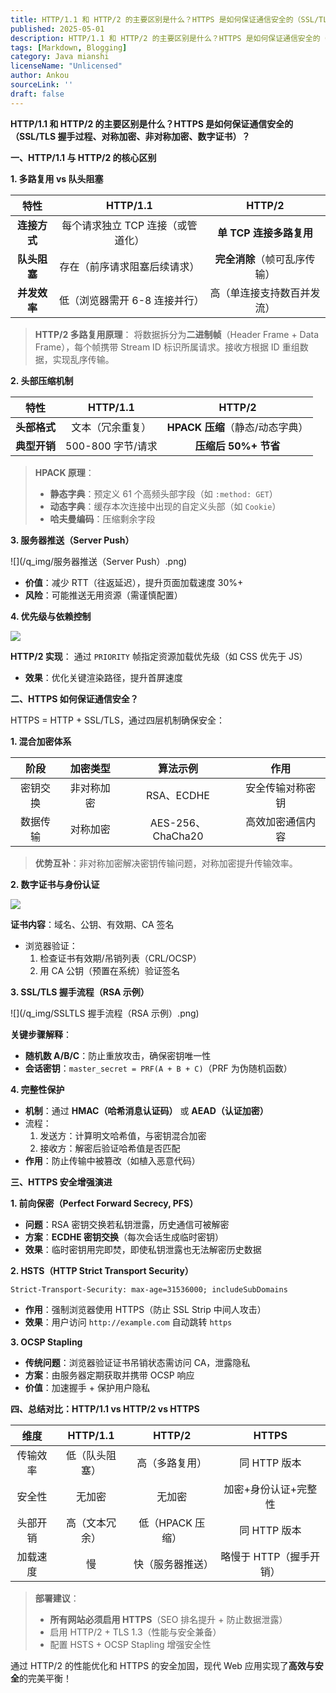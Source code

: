 ```yaml
---
title: HTTP/1.1 和 HTTP/2 的主要区别是什么？HTTPS 是如何保证通信安全的（SSL/TLS 握手过程、对称加密、非对称加密、数字证书）？
published: 2025-05-01
description: HTTP/1.1 和 HTTP/2 的主要区别是什么？HTTPS 是如何保证通信安全的（SSL/TLS 握手过程、对称加密、非对称加密、数字证书）？
tags: [Markdown, Blogging]
category: Java mianshi
licenseName: "Unlicensed"
author: Ankou
sourceLink: ''
draft: false
---
```

**HTTP/1.1 和 HTTP/2 的主要区别是什么？HTTPS 是如何保证通信安全的（SSL/TLS 握手过程、对称加密、非对称加密、数字证书）？**

 **一、HTTP/1.1 与 HTTP/2 的核心区别**

**1. 多路复用 vs 队头阻塞**

|   **特性**   |           **HTTP/1.1**            |          **HTTP/2**          |
| :----------: | :-------------------------------: | :--------------------------: |
| **连接方式** | 每个请求独立 TCP 连接（或管道化） |   **单 TCP 连接多路复用**    |
| **队头阻塞** |   存在（前序请求阻塞后续请求）    | **完全消除**（帧可乱序传输） |
| **并发效率** |   低（浏览器需开 6-8 连接并行）   |  高（单连接支持数百并发流）  |

> **HTTP/2 多路复用原理**：
> 将数据拆分为​**​二进制帧​**​（Header Frame + Data Frame），每个帧携带 Stream ID 标识所属请求。接收方根据 ID 重组数据，实现乱序传输。

**2. 头部压缩机制**

|   **特性**   |   **HTTP/1.1**    |           **HTTP/2**            |
| :----------: | :---------------: | :-----------------------------: |
| **头部格式** | 文本（冗余重复）  | **HPACK 压缩**（静态/动态字典） |
| **典型开销** | 500-800 字节/请求 |      **压缩后 50%+ 节省**       |

> **HPACK 原理**：
>
> - **静态字典**：预定义 61 个高频头部字段（如 `:method: GET`）
> - **动态字典**：缓存本次连接中出现的自定义头部（如 `Cookie`）
> - **哈夫曼编码**：压缩剩余字段

**3. 服务器推送（Server Push）**

![](/q_img/服务器推送（Server Push）.png)

- **价值**：减少 RTT（往返延迟），提升页面加载速度 30%+
- **风险**：可能推送无用资源（需谨慎配置）

**4. 优先级与依赖控制**

![](/q_img/优先级与依赖控制​.png)

**HTTP/2 实现**：
通过 `PRIORITY` 帧指定资源加载优先级（如 CSS 优先于 JS）

- **效果**：优化关键渲染路径，提升首屏速度

 **二、HTTPS 如何保证通信安全？**

HTTPS = HTTP + SSL/TLS，通过四层机制确保安全：

**1. 混合加密体系**

| **阶段** | **加密类型** |   **算法示例**    |     **作用**     |
| :------: | :----------: | :---------------: | :--------------: |
| 密钥交换 |  非对称加密  |    RSA、ECDHE     | 安全传输对称密钥 |
| 数据传输 |   对称加密   | AES-256、ChaCha20 | 高效加密通信内容 |

> **优势互补**：非对称加密解决密钥传输问题，对称加密提升传输效率。

**2. 数字证书与身份认证**

![](/q_img/数字证书与身份认证​.png)

**证书内容**：域名、公钥、有效期、CA 签名

- 浏览器验证：
  1. 检查证书有效期/吊销列表（CRL/OCSP）
  2. 用 CA 公钥（预置在系统）验证签名

**3. SSL/TLS 握手流程（RSA 示例）**

![](/q_img/SSLTLS 握手流程（RSA 示例）​.png)

**关键步骤解释**：

- **随机数 A/B/C**：防止重放攻击，确保密钥唯一性
- **会话密钥**：`master_secret = PRF(A + B + C)`（PRF 为伪随机函数）

**4. 完整性保护**

- **机制**：通过 **HMAC（哈希消息认证码）** 或 **AEAD（认证加密）**
- 流程：
  1. 发送方：计算明文哈希值，与密钥混合加密
  2. 接收方：解密后验证哈希值是否匹配
- **作用**：防止传输中被篡改（如植入恶意代码）

 **三、HTTPS 安全增强演进**

**1. 前向保密（Perfect Forward Secrecy, PFS）**

- **问题**：RSA 密钥交换若私钥泄露，历史通信可被解密
- **方案**：**ECDHE 密钥交换**（每次会话生成临时密钥）
- **效果**：临时密钥用完即焚，即使私钥泄露也无法解密历史数据

**2. HSTS（HTTP Strict Transport Security）**

```http
Strict-Transport-Security: max-age=31536000; includeSubDomains
```

- **作用**：强制浏览器使用 HTTPS（防止 SSL Strip 中间人攻击）
- **效果**：用户访问 `http://example.com` 自动跳转 `https`

**3. OCSP Stapling**

- **传统问题**：浏览器验证证书吊销状态需访问 CA，泄露隐私
- **方案**：由服务器定期获取并携带 OCSP 响应
- **价值**：加速握手 + 保护用户隐私

**四、总结对比：HTTP/1.1 vs HTTP/2 vs HTTPS**

| **维度** |  **HTTP/1.1**  |    **HTTP/2**    |        **HTTPS**        |
| :------: | :------------: | :--------------: | :---------------------: |
| 传输效率 | 低（队头阻塞） |  高（多路复用）  |      同 HTTP 版本       |
|  安全性  |     无加密     |      无加密      |  加密+身份认证+完整性   |
| 头部开销 | 高（文本冗余） | 低（HPACK 压缩） |      同 HTTP 版本       |
| 加载速度 |       慢       | 快（服务器推送） | 略慢于 HTTP（握手开销） |

> **部署建议**：
>
> - **所有网站必须启用 HTTPS**（SEO 排名提升 + 防止数据泄露）
> - 启用 HTTP/2 + TLS 1.3（性能与安全兼备）
> - 配置 HSTS + OCSP Stapling 增强安全性

通过 HTTP/2 的性能优化和 HTTPS 的安全加固，现代 Web 应用实现了**高效与安全**的完美平衡！